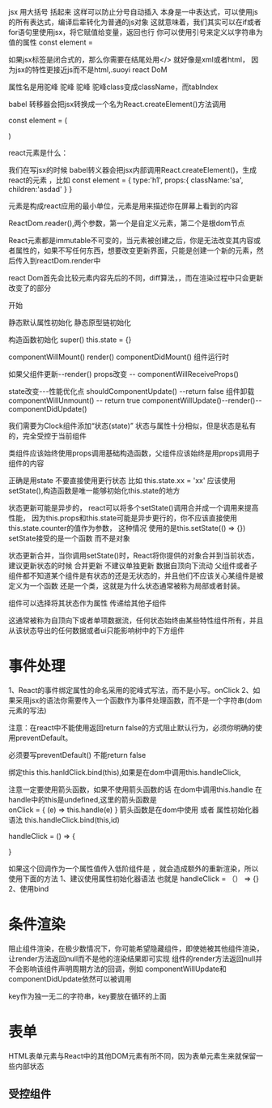 jsx
用大括号 括起来 这样可以防止分号自动插入
本身是一中表达式，可以使用js的所有表达式，编译后辈转化为普通的js对象
这就意味着，我们其实可以在if或者for语句里使用jsx，将它赋值给变量，返回也行
你可以使用引号来定义以字符串为值的属性
const element = <div tableIndex='0'></div>
如果jsx标签是闭合式的，那么你需要在结尾处用</> 就好像是xml或者html，
因为jsx的特性更接近js而不是html,.suoyi react DoM

属性名是用驼峰 驼峰 驼峰  驼峰class变成className，而tabIndex 

babel 转移器会把jsx转换成一个名为React.createElement()方法调用


const element = (

)

react元素是什么：

我们在写jsx的时候 babel转义器会把jsx内部调用React.createElement()，生成react的元素 ，比如 const element = {
  type:'h1',
  props:{
    className:'sa',
    children:'asdad'
  }
}

元素是构成react应用的最小单位，元素是用来描述你在屏幕上看到的内容

ReactDom.reader(),两个参数，第一个是自定义元素，第二个是根dom节点

React元素都是immutable不可变的，当元素被创建之后，你是无法改变其内容或者属性的，如果不写任何东西，想要改变更新界面，只能是创建一个新的元素，然后传入到reactDom.render中


react Dom首先会比较元素内容先后的不同，diff算法，，而在渲染过程中只会更新改变了的部分


<!-- state声明周期图 -->

开始

静态默认属性初始化
静态原型链初始化

构造函数初始化
super() this.state = {}

componentWillMount()
render()
componentDidMount()
组件运行时

如果父组件更新--render()  props改变 -- componentWillReceiveProps() 

state改变---性能优化点 shouldComponentUpdate() --return false 组件卸载 componentWillUnmount()
                                             -- return true componentWillUpdate()--render()--componentDidUpdate()


我们需要为Clock组件添加“状态(state)”
状态与属性十分相似，但是状态是私有的，完全受控于当前组件


类组件应该始终使用props调用基础构造函数，父组件应该始终是用props调用子组件的内容


正确是用state
不要直接使用更行状态  比如 this.state.xx = 'xx' 应该使用setState(),构造函数是唯一能够初始化this.state的地方


状态更新可能是异步的，
react可以将多个setState()调用合并成一个调用来提高性能，
因为this.props和this.state可能是异步更行的，你不应该直接使用 this.state.counter的值作为参数，
这种情况 使用的是this.setState(() => {}) setState接受的是一个函数  而不是对象


状态更新合并，当你调用setState()时，React将你提供的对象合并到当前状态，建议更新状态的时候   合并更新  不建议单独更新
数据自顶向下流动
父组件或者子组件都不知道某个组件是有状态的还是无状态的，并且他们不应该关心某组件是被定义为一个函数 还是一个类，这就是为什么状态通常被称为局部或者封装。

组件可以选择将其状态作为属性 传递给其他子组件


这通常被称为自顶向下或者单项数据流，任何状态始终由某些特性组件所有，并且从该状态导出的任何数据或者ui只能影响树中的下方组件


# 事件处理

1、React的事件绑定属性的命名采用的驼峰式写法，而不是小写。onClick
2、如果采用jsx的语法你需要传入一个函数作为事件处理函数，而不是一个字符串(dom元素的写法)


注意：在react中不能使用返回return false的方式阻止默认行为，必须你明确的使用preventDefault。


必须要写preventDefault()  不能return false

绑定this this.hanldClick.bind(this),如果是在dom中调用this.handleClick,

注意一定要使用箭头函数，如果不使用箭头函数的话 在dom中调用this.handle  在handle中的this是undefined,这里的箭头函数是  
onClick = { (e) => this.handle(e) } 箭头函数是在dom中使用
或者 属性初始化器语法
this.handleClick.bind(this,id)

handleClick = () => {

}


如果这个回调作为一个属性值传入低阶组件是 ，就会造成额外的重新渲染，所以使用下面的方法
1、建议使用属性初始化器语法 也就是 handleClick = （） => {} 
2、使用bind 



# 条件渲染

阻止组件渲染，在极少数情况下，你可能希望隐藏组件，即使她被其他组件渲染，让render方法返回null而不是他的渲染结果即可实现
组件的render方法返回null并不会影响该组件声明周期方法的回调，例如 componentWillUpdate和componentDidUpdate依然可以被调用


key作为独一无二的字符串，key要放在循环的上面


# 表单

HTML表单元素与React中的其他DOM元素有所不同，因为表单元素生来就保留一些内部状态

## 受控组件